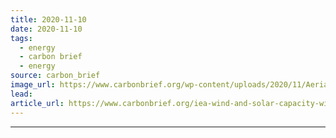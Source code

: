 ```yaml
---
title: 2020-11-10
date: 2020-11-10
tags: 
  - energy
  - carbon brief
  - energy
source: carbon_brief
image_url: https://www.carbonbrief.org/wp-content/uploads/2020/11/Aerial-view-of-solar-panels-in-a-solar-farm-in-Thailand-583x372.jpg
lead: 
article_url: https://www.carbonbrief.org/iea-wind-and-solar-capacity-will-overtake-both-gas-and-coal-globally-by-2024
---
```


---
